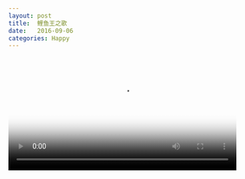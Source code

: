 ```yaml
---
layout: post
title:  鲤鱼王之歌
date:   2016-09-06
categories: Happy
---
```


<video src="/wiki/wiki/鲤鱼王之歌.mp4" poster="/wiki/wiki/liyuwang_poster.png" width="90%">鲤鱼王之歌</video>
